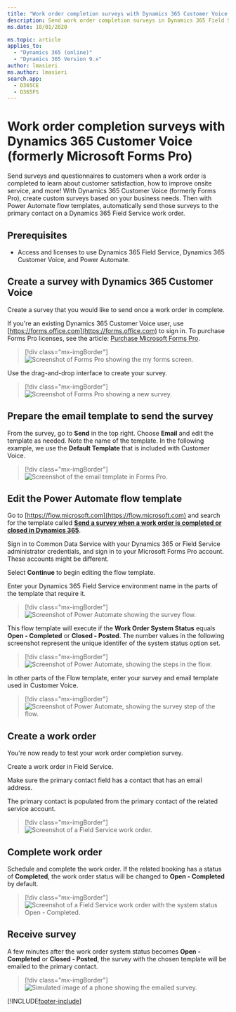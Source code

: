 ```yaml
---
title: "Work order completion surveys with Dynamics 365 Customer Voice (Microsoft Forms Pro) | MicrosoftDocs"
description: Send work order completion surveys in Dynamics 365 Field Service with Dynamics 365 Customer Voice.
ms.date: 10/01/2020

ms.topic: article
applies_to: 
  - "Dynamics 365 (online)"
  - "Dynamics 365 Version 9.x"
author: lmasieri
ms.author: lmasieri
search.app: 
  - D365CE
  - D365FS
---
```


# Work order completion surveys with Dynamics 365 Customer Voice (formerly Microsoft Forms Pro)



Send surveys and questionnaires to customers when a work order is completed to learn about customer satisfaction, how to improve onsite service, and more! With Dynamics 365 Customer Voice (formerly Forms Pro), create custom surveys based on your business needs. Then with Power Automate flow templates, automatically send those surveys to the primary contact on a Dynamics 365 Field Service work order.

## Prerequisites

- Access and licenses to use Dynamics 365 Field Service, Dynamics 365 Customer Voice, and Power Automate.

## Create a survey with Dynamics 365 Customer Voice

Create a survey that you would like to send once a work order in complete.

If you're an existing Dynamics 365 Customer Voice user, use [https://forms.office.com](https://forms.office.com) to sign in. To purchase Forms Pro licenses, see the article: [Purchase Microsoft Forms Pro](/forms-pro/purchase).

> [!div class="mx-imgBorder"]
> ![Screenshot of Forms Pro showing the my forms screen.](./media/work-order-survey-new-form.png)

Use the drag-and-drop interface to create your survey.

> [!div class="mx-imgBorder"]
> ![Screenshot of Forms Pro showing a new survey.](./media/work-order-survey-new-form-q1.png)

## Prepare the email template to send the survey

From the survey, go to **Send** in the top right. Choose **Email** and edit the template as needed. Note the name of the template. In the following example, we use the **Default Template** that is included with Customer Voice.

> [!div class="mx-imgBorder"]
> ![Screenshot of the email template in Forms Pro.](./media/work-order-survey-new-form-email-template.png)

## Edit the Power Automate flow template

Go to [https://flow.microsoft.com](https://flow.microsoft.com) and search for the template called [**Send a survey when a work order is completed or closed in Dynamics 365**](https://us.flow.microsoft.com/galleries/public/templates/7135fe34812745d5af513437a7657002/send-a-survey-when-a-work-order-is-completed-or-closed-in-dynamics-365/).

Sign in to Common Data Service with your Dynamics 365 or Field Service administrator credentials, and sign in to your Microsoft Forms Pro account. These accounts might be different.

Select **Continue** to begin editing the flow template.

Enter your Dynamics 365 Field Service environment name in the parts of the template that require it.

> [!div class="mx-imgBorder"]
> ![Screenshot of Power Automate showing the survey flow.](./media/work-order-survey-flow-template.png)

This flow template will execute if the **Work Order System Status** equals **Open - Completed** or **Closed - Posted**. The number values in the following screenshot represent the unique identifer of the system status option set.

> [!div class="mx-imgBorder"]
> ![Screenshot of Power Automate, showing the steps in the flow.](./media/work-order-survey-flow-template1.png)

In other parts of the Flow template, enter your survey and email template used in Customer Voice.

> [!div class="mx-imgBorder"]
> ![Screenshot of Power Automate, showing the survey step of the flow.](./media/work-order-survey-flow-template2.png)

## Create a work order

You're now ready to test your work order completion survey.

Create a work order in Field Service.

Make sure the primary contact field has a contact that has an email address.

The primary contact is populated from the primary contact of the related service account.

> [!div class="mx-imgBorder"]
> ![Screenshot of a Field Service work order.](./media/work-order-survey-work-order-before.png)

## Complete work order

Schedule and complete the work order. If the related booking has a status of **Completed**, the work order status will be changed to **Open - Completed** by default.

> [!div class="mx-imgBorder"]
> ![Screenshot of a Field Service work order with the system status Open - Completed.](./media/work-order-survey-work-order-after.png)

## Receive survey

A few minutes after the work order system status becomes **Open - Completed** or **Closed - Posted**, the survey with the chosen template will be emailed to the primary contact.

> [!div class="mx-imgBorder"]
> ![Simulated image of a phone showing the emailed survey.](./media/work-order-survey-email-receive.png)


[!INCLUDE[footer-include](../includes/footer-banner.md)]